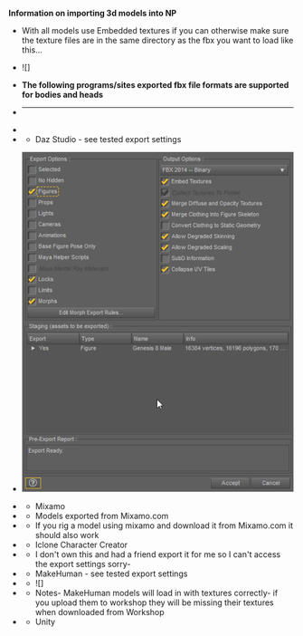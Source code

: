 
**Information on importing 3d models into NP**

* With all models use Embedded textures if you can otherwise make sure the texture files are in the same directory as the fbx you want to load like this...
* ![]

* **The following programs/sites exported fbx file formats are supported for bodies and heads**
* ----------------
* 
* * Daz Studio - see tested export settings
* ![DazExportImage](https://github.com/mdotstrange/NightmarePuppeteerPublic/raw/master/Files/DazOptions.png)

* * Mixamo
* * Models exported from Mixamo.com
* * If you rig a model using mixamo and download it from Mixamo.com it should also work

* * Iclone Character Creator
* * I don't own this and had a friend export it for me so I can't access the export settings sorry-

* * MakeHuman - see tested export settings
* * ![]
* * Notes- MakeHuman models will load in with textures correctly- if you upload them to workshop they will be missing their textures when downloaded from Workshop

* * Unity 
